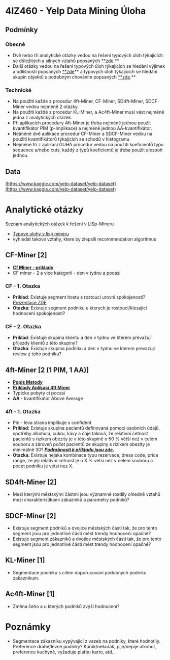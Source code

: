 # 4IZ460 - Yelp Data Mining Úloha

## **Podmínky**

### **Obecné**

- Dvě nebo tři analytické otázky vedou na řešení typových úloh týkajících se důležitých a silných vztahů popsaných [**zde](https://lispminer.vse.cz/guhadi/doku.php?id=lm_guha_di_typy_uloh_dulezite_silne).**
- Další otázky vedou na řešení typových úloh týkajících se hledání výjimek a odlišností popsaných [**zde](https://lispminer.vse.cz/guhadi/doku.php?id=lm_guha_di_typy_uloh_vyjimky)** a typových úloh týkajících se hledání skupin objektů s podobným chováním popsaných [**zde](https://lispminer.vse.cz/guhadi/doku.php?id=lm_guha_di_typy_uloh_podobne).**

### **Technické**

- Na použití každé z procedur 4ft-Miner, CF-Miner, SD4ft-Miner, SDCF-Miner vedou nejméně 2 otázky.
- Na použití každé z procedur KL-Miner, a Ac4ft-Miner musí vést nejméně jedna z analytických otázek.
- Při aplikacích procedury 4ft-Miner je třeba nejméně jednou použít kvantifikátor PIM (p-implikace) a nejméně jednou AA-kvantifikátor.
- Nejméně dvě aplikace procedur CF-Miner a SDCF-Miner vedou na použití kvantifikátorů týkajících se schodů v histogramu
- Nejméně tři z aplikací GUHA procedur vedou na použití koeficientů typu sequence a/nebo cuts, každý z typů koeficientů je třeba použít alespoň jednou.

## **Data**

[https://www.kaggle.com/yelp-dataset/yelp-dataset](https://www.kaggle.com/yelp-dataset/yelp-dataset)

# **Analytické otázky**

Seznam analytických otázek k řešení v LISp-Mineru

- [Typove ulohy v lisp mineru](https://lispminer.vse.cz/guhadi/doku.php?id=lm_guha_di_typy_uloh_procedury)
- vyhledat takove vztahy, ktere by zlepsili recommendation algoritmus

## **CF-Miner [2]**

- [**Cf Miner - priklady**](https://lispminer.vse.cz/guhadi/doku.php?id=lm_guha_di_typul_cf#data_hotel_-_jedna_kategorie_vyrazne_prevazuje)
- CF miner - 2 a vice kategorii - den v tydnu a pocasi

### **CF - 1. Otazka**

- **Priklad**: Existuje segment hostu s rostouci urovni spokojenosti? [Prezentace ZDE](https://lispminer.vse.cz/guhadi/lib/exe/fetch.php?media=cf_miner_03_hotel_rostouci_histogram.pdf)
- **Otazka**: Existuje segment podniku u kterych je rostouci/klesajici hodnoceni spokojenosti?

### **CF - 2. Otazka**

- **Priklad**: Existuje skupina klientu a den v týdnu ve kterém převažují příjezdy klientů z této skupiny?
- **Otazka**: Existuje skupina podniku a den v tydnu ve kterem prevazuji review z toho podniku?

## **4ft-Miner [2 (1 PIM, 1 AA)]**

- [**Popis Metody**](https://lispminer.vse.cz/guhate/doku.php?id=lm_guha_te_sd4ft_proc)
- [**Priklady Aplikaci 4ft Miner**](https://lispminer.vse.cz/guhadi/doku.php?id=lm_guha_di_typul_4ft&fbclid=IwAR0cXX279BpRiP023rU7HN3kv9oufpoo7DBwX6J7JyYyPcOiQOrJ9iSrHOM)
- Typicke pobyty ci pocasi
- **AA -** kvantifikator Above Average

### **4ft - 1. Otazka**

- Pin - leva strana implikuje s confident
- **Priklad:** Existuje skupina pacientů definovaná pomocí osobních údajů, spotřeby alkoholu, cukru, kávy a čaje taková, že relativní četnost pacientů s rizikem obezity je v této skupině o 50 % větší než v celém souboru a zároveň počet pacientů ze skupiny s rizikem obezity je minimálně 30? ***[Podrobnosti k příkladu jsou zde.](https://lispminer.vse.cz/guhadi/lib/exe/fetch.php?media=4ft_03_stulong_above_average.pdf)***
- **Otazka:** Existuje nejaka kombinace typu rezervace, dress code, price range, ze jeji relativni cetnost je o X % vetsi nez v celem souboru a pocet podniku je vetsi nez X.

## **SD4ft-Miner [2]**

- Mezi kterými městskými částmi jsou významné rozdíly ohledně vztahů mezi charakteristikami zákazníků a parametry podniků?

## **SDCF-Miner [2]**

- Existuje segment podniků a dvojice městských částí tak, že pro tento segment jsou pro jednotlivé části měst trendy hodnocení opačné?
- Existuje segment zákazníků a dvojice městských částí tak, že pro tento segment jsou pro jednotlivé části měst trendy hodnocení opačné?

## **KL-Miner [1]**

- Segmentace podniku s cilem doporucovani podobnych podniku zakaznikum.

## **Ac4ft-Miner [1]**

- Změna čeho a u kterých podniků zvýší hodnocení?

# **Poznámky**

- Segmentace zákazníku vypývající z vazeb na podniky, které hodnotily. Preference drahé/levné podniky? Kuřák/nekuřák, pije/nepije alkohol, preference kuchyně, vyžaduje platbu karto, atd...
